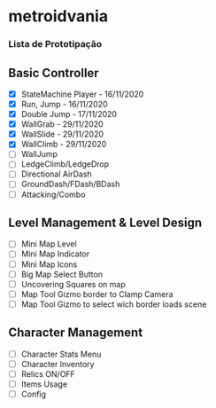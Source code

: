 # metroidvania
### Lista de Prototipação

## Basic Controller
- [x] StateMachine Player - 16/11/2020
- [x] Run, Jump - 16/11/2020
- [x] Double Jump - 17/11/2020
- [x] WallGrab - 29/11/2020
- [x] WallSlide - 29/11/2020
- [x] WallClimb - 29/11/2020
- [ ] WallJump
- [ ] LedgeClimb/LedgeDrop
- [ ] Directional AirDash
- [ ] GroundDash/FDash/BDash
- [ ] Attacking/Combo

## Level Management & Level Design
- [ ] Mini Map Level
- [ ] Mini Map Indicator
- [ ] Mini Map Icons
- [ ] Big Map Select Button
- [ ] Uncovering Squares on map
- [ ] Map Tool Gizmo border to Clamp Camera
- [ ] Map Tool Gizmo to select wich border loads scene

## Character Management
- [ ] Character Stats Menu
- [ ] Character Inventory
- [ ] Relics ON/OFF
- [ ] Items Usage
- [ ] Config
